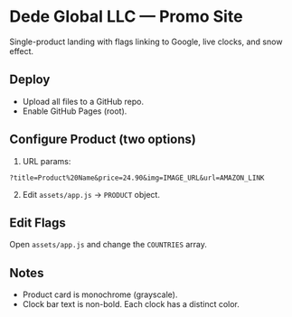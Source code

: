 # Dede Global LLC — Promo Site

Single-product landing with flags linking to Google, live clocks, and snow effect.

## Deploy
- Upload all files to a GitHub repo.
- Enable GitHub Pages (root).

## Configure Product (two options)
1) URL params:
```
?title=Product%20Name&price=24.90&img=IMAGE_URL&url=AMAZON_LINK
```
2) Edit `assets/app.js` -> `PRODUCT` object.

## Edit Flags
Open `assets/app.js` and change the `COUNTRIES` array.

## Notes
- Product card is monochrome (grayscale). 
- Clock bar text is non-bold. Each clock has a distinct color.
